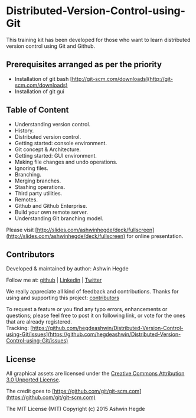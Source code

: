 # Distributed-Version-Control-using-Git
This training kit has been developed for those who want to learn distributed version control using Git and Github.

## Prerequisites arranged as per the priority
* Installation of git bash [http://git-scm.com/downloads](http://git-scm.com/downloads)
* Installation of git gui

## Table of Content
* Understanding version control.
* History.
* Distributed version control.
* Getting started: console environment.
* Git concept & Architecture.
* Getting started: GUI environment.
* Making file changes and undo operations.
* Ignoring files.
* Branching.
* Merging branches.
* Stashing operations.
* Third party utilities.
* Remotes.
* Github and Github Enterprise.
* Build your own remote server.
* Understanding Git branching model.

Please visit [http://slides.com/ashwinhegde/deck/fullscreen](http://slides.com/ashwinhegde/deck/fullscreen) for online presentation.

## Contributors

Developed &amp; maintained by author: Ashwin Hegde

Follow me at: [github](https://github.com/hegdeashwin) | [Linkedin](http://in.linkedin.com/in/hegdeashwin) | [Twitter](https://twitter.com/hegdeashwin3)

We really appreciate all kind of feedback and contributions. Thanks for using and supporting this project: 
[contributors](//github.com/hegdeashwin/Distributed-Version-Control-using-Git/graphs/contributors)

To request a feature or you find any typo errors, enhancements or questions; please feel free to post it on following link, or vote for the ones that are already registered.
<br>Tracking: [https://github.com/hegdeashwin/Distributed-Version-Control-using-Git/issues](https://github.com/hegdeashwin/Distributed-Version-Control-using-Git/issues)

## License

All graphical assets are licensed under the [Creative Commons Attribution 3.0 Unported License](http://creativecommons.org/licenses/by/3.0/).

The credit goes to [https://github.com/git/git-scm.com](https://github.com/git/git-scm.com)

The MIT License (MIT)
Copyright (c) 2015 Ashwin Hegde
